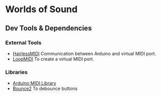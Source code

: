 # Worlds of Sound

## Dev Tools & Dependencies
### External Tools
* [HairlessMIDI](https://projectgus.github.io/hairless-midiserial/) Communication between Arduino and virtual MIDI port.
* [LoopMIDI](https://www.tobias-erichsen.de/software/loopmidi.html) To create a virtual MIDI port.

### Libraries
* [Arduino MIDI Library](https://github.com/FortySevenEffects/arduino_midi_library/tree/dev)
* [Bounce2](https://github.com/thomasfredericks/Bounce2) To debounce buttons